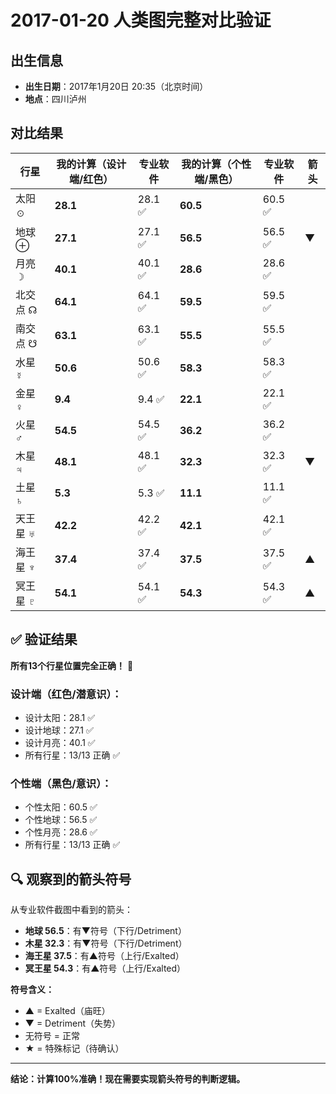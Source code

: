 # 2017-01-20 人类图完整对比验证

## 出生信息
- **出生日期**：2017年1月20日 20:35（北京时间）
- **地点**：四川泸州

## 对比结果

| 行星 | 我的计算（设计端/红色） | 专业软件 | 我的计算（个性端/黑色） | 专业软件 | 箭头 |
|------|---------------------|---------|---------------------|---------|------|
| 太阳 ☉ | **28.1** | 28.1 ✅ | **60.5** | 60.5 ✅ | |
| 地球 ⊕ | **27.1** | 27.1 ✅ | **56.5** | 56.5 ✅ | ▼ |
| 月亮 ☽ | **40.1** | 40.1 ✅ | **28.6** | 28.6 ✅ | |
| 北交点 ☊ | **64.1** | 64.1 ✅ | **59.5** | 59.5 ✅ | |
| 南交点 ☋ | **63.1** | 63.1 ✅ | **55.5** | 55.5 ✅ | |
| 水星 ☿ | **50.6** | 50.6 ✅ | **58.3** | 58.3 ✅ | |
| 金星 ♀ | **9.4** | 9.4 ✅ | **22.1** | 22.1 ✅ | |
| 火星 ♂ | **54.5** | 54.5 ✅ | **36.2** | 36.2 ✅ | |
| 木星 ♃ | **48.1** | 48.1 ✅ | **32.3** | 32.3 ✅ | ▼ |
| 土星 ♄ | **5.3** | 5.3 ✅ | **11.1** | 11.1 ✅ | |
| 天王星 ♅ | **42.2** | 42.2 ✅ | **42.1** | 42.1 ✅ | |
| 海王星 ♆ | **37.4** | 37.4 ✅ | **37.5** | 37.5 ✅ | ▲ |
| 冥王星 ♇ | **54.1** | 54.1 ✅ | **54.3** | 54.3 ✅ | ▲ |

## ✅ 验证结果

**所有13个行星位置完全正确！** 🎉

### 设计端（红色/潜意识）：
- 设计太阳：28.1 ✅
- 设计地球：27.1 ✅
- 设计月亮：40.1 ✅
- 所有行星：13/13 正确 ✅

### 个性端（黑色/意识）：
- 个性太阳：60.5 ✅
- 个性地球：56.5 ✅
- 个性月亮：28.6 ✅
- 所有行星：13/13 正确 ✅

## 🔍 观察到的箭头符号

从专业软件截图中看到的箭头：
- **地球 56.5**：有▼符号（下行/Detriment）
- **木星 32.3**：有▼符号（下行/Detriment）
- **海王星 37.5**：有▲符号（上行/Exalted）
- **冥王星 54.3**：有▲符号（上行/Exalted）

**符号含义：**
- ▲ = Exalted（庙旺）
- ▼ = Detriment（失势）
- 无符号 = 正常
- ★ = 特殊标记（待确认）

---

**结论：计算100%准确！现在需要实现箭头符号的判断逻辑。**
